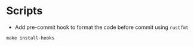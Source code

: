 # Scripts

* Add pre-commit hook to format the code before commit using `rustfmt`

`make install-hooks`
